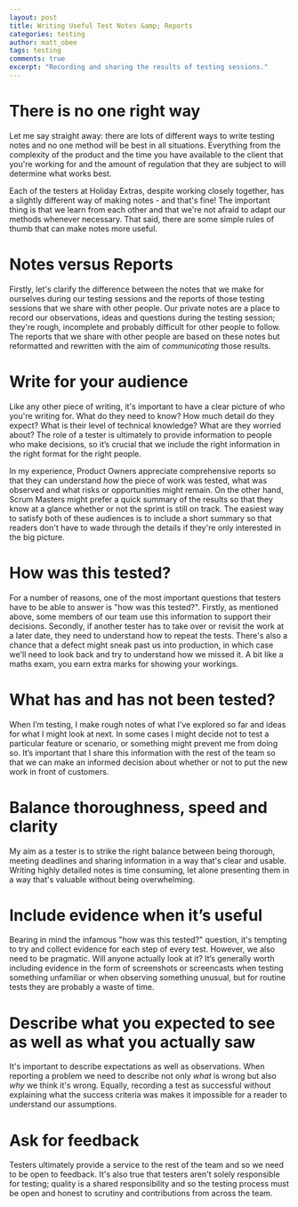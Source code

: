 ```yaml
---
layout: post
title: Writing Useful Test Notes &amp; Reports
categories: testing
author: matt_obee
tags: testing
comments: true
excerpt: "Recording and sharing the results of testing sessions."
---
```


# There is no one right way
Let me say straight away: there are lots of different ways to write testing notes and no one method will be best in all situations. Everything from the complexity of the product and the time you have available to the client that you're working for and the amount of regulation that they are subject to will determine what works best.

Each of the testers at Holiday Extras, despite working closely together, has a slightly different way of making notes - and that's fine! The important thing is that we learn from each other and that we're not afraid to adapt our methods whenever necessary. That said, there are some simple rules of thumb that can make notes more useful.

# Notes versus Reports
Firstly, let's clarify the difference between the notes that we make for ourselves during our testing sessions and the reports of those testing sessions that we share with other people. Our private notes are a place to record our observations, ideas and questions during the testing session; they're rough, incomplete and probably difficult for other people to follow. The reports that we share with other people are based on these notes but reformatted and rewritten with the aim of _communicating_ those results.

# Write for your audience
Like any other piece of writing, it's important to have a clear picture of who you're writing for. What do they need to know? How much detail do they expect? What is their level of technical knowledge? What are they worried about? The role of a tester is ultimately to provide information to people who make decisions, so it’s crucial that we include the right information in the right format for the right people.

In my experience, Product Owners appreciate comprehensive reports so that they can understand _how_ the piece of work was tested, what was observed and what risks or opportunities might remain. On the other hand, Scrum Masters might prefer a quick summary of the results so that they know at a glance whether or not the sprint is still on track. The easiest way to satisfy both of these audiences is to include a short summary so that readers don't have to wade through the details if they're only interested in the big picture.

# How was this tested?
For a number of reasons, one of the most important questions that testers have to be able to answer is "how was this tested?". Firstly, as mentioned above, some members of our team use this information to support their decisions. Secondly, if another tester has to take over or revisit the work at a later date, they need to understand how to repeat the tests. There's also a chance that a defect might sneak past us into production, in which case we'll need to look back and try to understand how we missed it. A bit like a maths exam, you earn extra marks for showing your workings.

# What has and has not been tested?
When I’m testing, I make rough notes of what I’ve explored so far and ideas for what I might look at next. In some cases I might decide not to test a particular feature or scenario, or something might prevent me from doing so. It’s important that I share this information with the rest of the team so that we can make an informed decision about whether or not to put the new work in front of customers.

# Balance thoroughness, speed and clarity
My aim as a tester is to strike the right balance between being thorough, meeting deadlines and sharing information in a way that's clear and usable. Writing highly detailed notes is time consuming, let alone presenting them in a way that's valuable without being overwhelming.

# Include evidence when it’s useful
Bearing in mind the infamous "how was this tested?" question, it's tempting to try and collect evidence for each step of every test. However, we also need to be pragmatic. Will anyone actually look at it? It’s generally worth including evidence in the form of screenshots or screencasts when testing something unfamiliar or when observing something unusual, but for routine tests they are probably a waste of time.

# Describe what you expected to see as well as what you actually saw
It's important to describe expectations as well as observations. When reporting a problem we need to describe not only _what_ is wrong but also _why_ we think it's wrong. Equally, recording a test as successful without explaining what the success criteria was makes it impossible for a reader to understand our assumptions.

# Ask for feedback
Testers ultimately provide a service to the rest of the team and so we need to be open to feedback. It's also true that testers aren't solely responsible for testing; quality is a shared responsibility and so the testing process must be open and honest to scrutiny and contributions from across the team.
